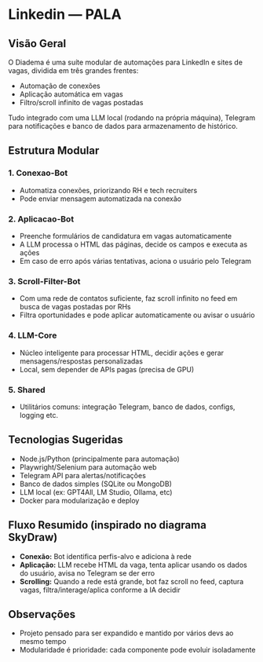 # Linkedin — PALA

## Visão Geral

O Diadema é uma suíte modular de automações para LinkedIn e sites de vagas, dividida em três grandes frentes:
- Automação de conexões
- Aplicação automática em vagas
- Filtro/scroll infinito de vagas postadas

Tudo integrado com uma LLM local (rodando na própria máquina), Telegram para notificações e banco de dados para armazenamento de histórico.

## Estrutura Modular

### 1. Conexao-Bot
- Automatiza conexões, priorizando RH e tech recruiters
- Pode enviar mensagem automatizada na conexão

### 2. Aplicacao-Bot
- Preenche formulários de candidatura em vagas automaticamente
- A LLM processa o HTML das páginas, decide os campos e executa as ações
- Em caso de erro após várias tentativas, aciona o usuário pelo Telegram

### 3. Scroll-Filter-Bot
- Com uma rede de contatos suficiente, faz scroll infinito no feed em busca de vagas postadas por RHs
- Filtra oportunidades e pode aplicar automaticamente ou avisar o usuário

### 4. LLM-Core
- Núcleo inteligente para processar HTML, decidir ações e gerar mensagens/respostas personalizadas
- Local, sem depender de APIs pagas (precisa de GPU)

### 5. Shared
- Utilitários comuns: integração Telegram, banco de dados, configs, logging etc.

## Tecnologias Sugeridas

- Node.js/Python (principalmente para automação)
- Playwright/Selenium para automação web
- Telegram API para alertas/notificações
- Banco de dados simples (SQLite ou MongoDB)
- LLM local (ex: GPT4All, LM Studio, Ollama, etc)
- Docker para modularização e deploy

## Fluxo Resumido (inspirado no diagrama SkyDraw)

- **Conexão:** Bot identifica perfis-alvo e adiciona à rede
- **Aplicação:** LLM recebe HTML da vaga, tenta aplicar usando os dados do usuário, avisa no Telegram se der erro
- **Scrolling:** Quando a rede está grande, bot faz scroll no feed, captura vagas, filtra/interage/aplica conforme a IA decidir

## Observações

- Projeto pensado para ser expandido e mantido por vários devs ao mesmo tempo
- Modularidade é prioridade: cada componente pode evoluir isoladamente

